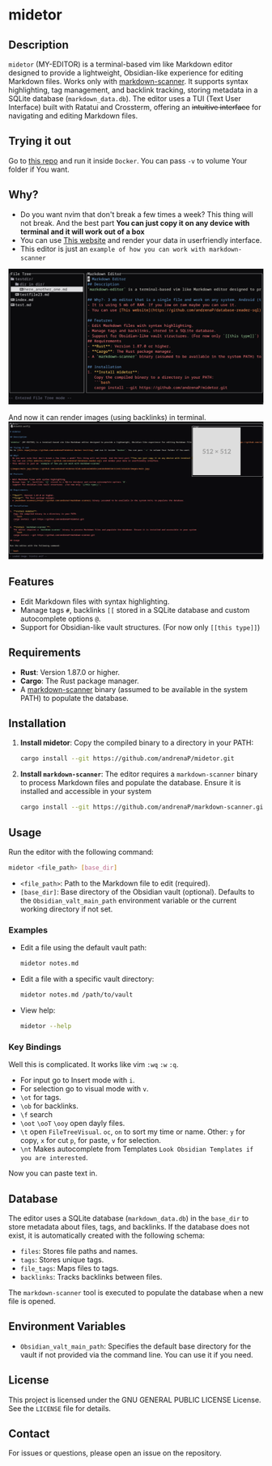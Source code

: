 # midetor

## Description

`midetor` (MY-EDITOR) is a terminal-based vim like Markdown editor designed to provide a lightweight, Obsidian-like experience for editing Markdown files. Works only with [markdown-scanner](https://github.com/andrenaP/markdown-scanner). It supports syntax highlighting, tag management, and backlink tracking, storing metadata in a SQLite database (`markdown_data.db`). The editor uses a TUI (Text User Interface) built with Ratatui and Crossterm, offering an ~~intuitive interface~~ for navigating and editing Markdown files.

## Trying it out
Go to [this repo](https://github.com/andrenaP/midetor-docker-tesiting) and run it inside `Docker`. You can pass `-v` to volume Your folder if You want.

## Why?
- Do you want nvim that don't break a few times a week? This thing will not break. And the best part **You can just copy it on any device with terminal and it will work out of a box**
- You can use [This website](https://github.com/andrenaP/database-reader-sql) and render your data in userfriendly interface.
- This editor is just an `example of how you can work with markdown-scanner`

![images/main.jpg](https://github.com/andrenaP/midetor/blob/aadcee84d86bc2e4686d600950c919c017e5a820/images/main.jpg)

And now it can render images (using backlinks) in terminal.
![images/main.jpg](https://github.com/andrenaP/midetor/blob/aadcee84d86bc2e4686d600950c919c017e5a820/images/images-render-example.png)

## Features

- Edit Markdown files with syntax highlighting.
- Manage tags `#`, backlinks `[[` stored in a SQLite database and custom autocomplete options `@`.
- Support for Obsidian-like vault structures. (For now only `[[this type]]`)

## Requirements

- **Rust**: Version 1.87.0 or higher.
- **Cargo**: The Rust package manager.
- A [markdown-scanner](https://github.com/andrenaP/markdown-scanner) binary (assumed to be available in the system PATH) to populate the database.

## Installation

1. **Install midetor**:
   Copy the compiled binary to a directory in your PATH:
   ```bash
   cargo install --git https://github.com/andrenaP/midetor.git
   ```

2. **Install `markdown-scanner`**:
   The editor requires a `markdown-scanner` binary to process Markdown files and populate the database. Ensure it is installed and accessible in your system
   ```bash
   cargo install --git https://github.com/andrenaP/markdown-scanner.git
   ```
## Usage

Run the editor with the following command:

```bash
midetor <file_path> [base_dir]
```

- `<file_path>`: Path to the Markdown file to edit (required).
- `[base_dir]`: Base directory of the Obsidian vault (optional). Defaults to the `Obsidian_valt_main_path` environment variable or the current working directory if not set.

### Examples

- Edit a file using the default vault path:
  ```bash
  midetor notes.md
  ```

- Edit a file with a specific vault directory:
  ```bash
  midetor notes.md /path/to/vault
  ```

- View help:
  ```bash
  midetor --help
  ```

### Key Bindings

Well this is complicated. It works like vim `:wq` `:w` `:q`.

- For input go to Insert mode with `i`.
- For selection go to visual mode with `v`.
- `\ot` for tags.
- `\ob` for backlinks.
- `\f` search
- `\oot` `\ooT` `\ooy` open dayly files.
- `\t` open `FileTreeVisual`. `oc`, `on` to sort my time or name. Other: `y` for copy, `x` for cut `p`, for paste, `v` for selection.
- `\nt` Makes autocomplete from Templates `Look Obsidian Templates if you are interested`.

Now you can paste text in.


## Database

The editor uses a SQLite database (`markdown_data.db`) in the `base_dir` to store metadata about files, tags, and backlinks. If the database does not exist, it is automatically created with the following schema:

- `files`: Stores file paths and names.
- `tags`: Stores unique tags.
- `file_tags`: Maps files to tags.
- `backlinks`: Tracks backlinks between files.

The `markdown-scanner` tool is executed to populate the database when a new file is opened.

## Environment Variables

- `Obsidian_valt_main_path`: Specifies the default base directory for the vault if not provided via the command line. You can use it if you need.

## License

This project is licensed under the GNU GENERAL PUBLIC LICENSE License. See the `LICENSE` file for details.

## Contact

For issues or questions, please open an issue on the repository.
